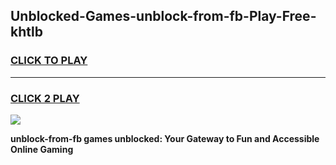 
## Unblocked-Games-unblock-from-fb-Play-Free-khtlb
<h3>
<a href="https://premium76.site?title=unblock-from-fb&ref=12A">CLICK TO PLAY</a></h3>
<hr>

<h3>
<a href="https://premium76.site?title=unblock-from-fb&ref=12A">CLICK 2 PLAY</a>
  
</h3>

<a href="https://premium76.site?title=unblock-from-fb&ref=12A"><img src="https://clearcache.store/games.png"></a>


**unblock-from-fb games unblocked: Your Gateway to Fun and Accessible Online Gaming**
